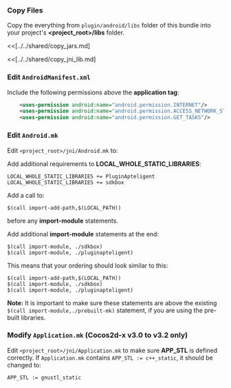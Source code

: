 ### Copy Files
Copy the everything from `plugin/android/libs` folder of this
bundle into your project's __<project_root>/libs__ folder.


<<[../../shared/copy_jars.md]

<<[../../shared/copy_jni_lib.md]


### Edit `AndroidManifest.xml`
Include the following permissions above the __application tag__:
```xml
    <uses-permission android:name="android.permission.INTERNET"/>
    <uses-permission android:name="android.permission.ACCESS_NETWORK_STATE"/>
    <uses-permission android:name="android.permission.GET_TASKS"/>
```

### Edit `Android.mk`
Edit `<project_root>/jni/Android.mk` to:

Add additional requirements to __LOCAL_WHOLE_STATIC_LIBRARIES__:
```
LOCAL_WHOLE_STATIC_LIBRARIES += PluginApteligent
LOCAL_WHOLE_STATIC_LIBRARIES += sdkbox
```

Add a call to:
```
$(call import-add-path,$(LOCAL_PATH))
```
before any __import-module__ statements.

Add additional __import-module__ statements at the end:
```
$(call import-module, ./sdkbox)
$(call import-module, ./pluginapteligent)
```

This means that your ordering should look similar to this:
```
$(call import-add-path,$(LOCAL_PATH))
$(call import-module, ./sdkbox)
$(call import-module, ./pluginapteligent)
```

  __Note:__ It is important to make sure these statements are above the existing `$(call import-module,./prebuilt-mk)` statement, if you are using the pre-built libraries.

### Modify `Application.mk` (Cocos2d-x v3.0 to v3.2 only)
Edit `<project_root>/jni/Application.mk` to make sure __APP_STL__ is defined
correctly. If `Application.mk` contains `APP_STL := c++_static`, it should be
changed to:
```
APP_STL := gnustl_static
```

